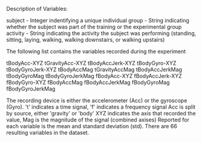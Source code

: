 Description of Variables:

subject		- Integer indentifying a unique individual
group		- String indicating whether the subject was part of the training or the experimental group
activity	- String indicating the activity the subject was performing 
			  (standing, sitting, laying, walking, walking downstairs, or walking upstairs)

The following list contains the variables recorded during the experiment 

tBodyAcc-XYZ
tGravityAcc-XYZ
tBodyAccJerk-XYZ
tBodyGyro-XYZ
tBodyGyroJerk-XYZ
tBodyAccMag
tGravityAccMag
tBodyAccJerkMag
tBodyGyroMag
tBodyGyroJerkMag
fBodyAcc-XYZ
fBodyAccJerk-XYZ
fBodyGyro-XYZ
fBodyAccMag
fBodyAccJerkMag
fBodyGyroMag
fBodyGyroJerkMag

The recording device is either the accelerometer (Acc) or the gyroscope (Gyro).
't' indicates a time signal, 'f' indicates a frequency signal
Acc is split by source, either 'gravity' or 'body'
XYZ indicates the axis that recorded the value, Mag is the magnitude of the signal (combined axises)
Reported for each variable is the mean and standard deviation (std).
There are 66 resulting variables in the dataset.
